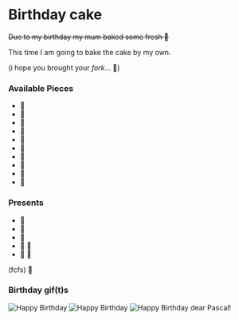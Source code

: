 # Birthday cake

~~Due to my birthday my mum baked some fresh :birthday:~~

This time I am going to bake the cake by my own.

(i hope you brought your *fork*... :fork_and_knife:)

### Available Pieces
- :cake:
- :cake:
- :cake:
- :cake:
- :cake:
- :cake:
- :cake:
- :cake:
- :cake:
- :cake:

### Presents
- :gift:
- :pizza:
- :gift:
- :gift: :balloon:
- :gift: 👾

(fcfs) :balloon:

### Birthday gif(t)s

![Happy Birthday](https://media.giphy.com/media/IQF90tVlBIByw/giphy.gif)
![Happy Birthday](http://i.giphy.com/OyIZL9LYrwFJ6.gif)
![Happy Birthday dear Pascal\!](https://media4.giphy.com/media/bA69dlfcVLtIc/giphy.gif)
